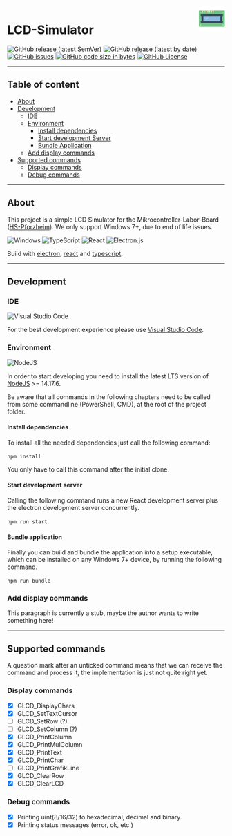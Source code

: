 <img alt="Logo" height="60" src="https://github.com/tganzhorn/lcd-simulator-electron/raw/master/public/ms-icon-310x310.png" align="right" title="LCD-Simulator" />

# LCD-Simulator
[<img alt="GitHub release (latest SemVer)" src="https://img.shields.io/github/v/release/tganzhorn/lcd-simulator-electron">](https://github.com/tganzhorn/lcd-simulator-electron/releases/latest)
[<img alt="GitHub release (latest by date)" src="https://img.shields.io/github/downloads/tganzhorn/lcd-simulator-electron/latest/total">](https://github.com/tganzhorn/lcd-simulator-electron/releases/latest)
[<img alt="GitHub issues" src="https://img.shields.io/github/issues-raw/tganzhorn/lcd-simulator-electron">](https://github.com/tganzhorn/lcd-simulator-electron/issues)
[<img alt="GitHub code size in bytes" src="https://img.shields.io/github/languages/code-size/tganzhorn/lcd-simulator-electron">](#)
[<img alt="GitHub License" src="https://img.shields.io/github/license/tganzhorn/lcd-simulator-electron">](#)

***

## Table of content
- [About](#about)
- [Development](#development)
	- [IDE](#ide)
	- [Environment](#environment)
		- [Install dependencies](#install-dependencies)
		- [Start development Server](#start-development-server)
		- [Bundle Application](#bundle-application)
	- [Add display commands](#add-display-commands)
- [Supported commands](#supported-commands) 
	- [Display commands](#display-commands)
	- [Debug commands](#debug-commands)
***
## About
This project is a simple LCD Simulator for the Mikrocontroller-Labor-Board ([HS-Pforzheim](https://www.hs-pforzheim.de/)). We only support Windows 7+, due to end of life issues.

![Windows](https://img.shields.io/badge/Windows-0078D6?style=for-the-badge&logo=windows&logoColor=white)
![TypeScript](https://img.shields.io/badge/typescript-%23007ACC.svg?style=for-the-badge&logo=typescript&logoColor=white)
![React](https://img.shields.io/badge/react-%2320232a.svg?style=for-the-badge&logo=react&logoColor=%2361DAFB)
![Electron.js](https://img.shields.io/badge/Electron-191970?style=for-the-badge&logo=Electron&logoColor=white)


Build with [electron](https://www.electronjs.org/), [react](https://reactjs.org/) and [typescript](https://www.typescriptlang.org/).
***
## Development
### IDE
![Visual Studio Code](https://img.shields.io/badge/Visual%20Studio%20Code-0078d7.svg?style=for-the-badge&logo=visual-studio-code&logoColor=white)

For the best development experience please use [Visual Studio Code](https://code.visualstudio.com/). 
### Environment
![NodeJS](https://img.shields.io/badge/node.js-6DA55F?style=for-the-badge&logo=node.js&logoColor=white)

In order to start developing you need to install the latest LTS version of [NodeJS](https://nodejs.org/en/) >= 14.17.6.

Be aware that all commands in the following chapters need to be called from some commandline (PowerShell, CMD), at the root of the project folder.

#### Install dependencies
To install all the needed dependencies just call the following command:

`npm install`

You only have to call this command after the initial clone.
#### Start development server
Calling the following command runs a new React development server plus the electron development server concurrently.

`npm run start`
#### Bundle application
Finally you can build and bundle the application into a setup executable, which can be installed on any Windows 7+ device, by running the following command.

`npm run bundle`
### Add display commands

This paragraph is currently a stub, maybe the author wants to write something here!
***
## Supported commands
A question mark after an unticked command means that we can receive the command and process it, the implementation is just not quite right yet.
### Display commands
- [x] GLCD_DisplayChars
- [x] GLCD_SetTextCursor
- [ ] GLCD_SetRow (?)
- [ ] GLCD_SetColumn (?)
- [x] GLCD_PrintColumn
- [x] GLCD_PrintMulColumn
- [x] GLCD_PrintText
- [x] GLCD_PrintChar
- [ ] GLCD_PrintGrafikLine
- [x] GLCD_ClearRow
- [x] GLCD_ClearLCD
### Debug commands
- [x] Printing uint(8/16/32) to hexadecimal, decimal and binary.
- [x] Printing status messages (error, ok, etc.)
